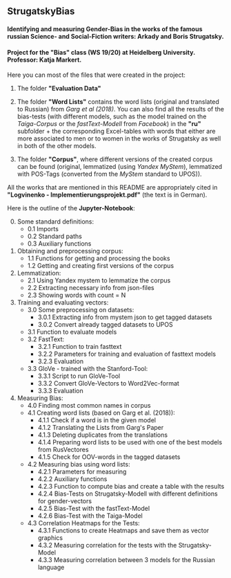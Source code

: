 ## StrugatskyBias

#### Identifying and measuring Gender-Bias in the works of the famous russian Science- and Social-Fiction writers: Arkady and Boris Strugatsky.

#### Project for the "Bias" class (WS 19/20) at Heidelberg University. Professor: Katja Markert. 


Here you can most of the files that were created in the project:

1. The folder **"Evaluation Data"**

2. The folder **"Word Lists"** contains the word lists (original and translated to Russian) from *Garg et al (2018)*. You can also find all the results of the bias-tests (with different models, such as the model trained on the *Taiga-Corpus* or the *fastText-Modell* from *Facebook*) in the **"ru"** subfolder + the corresponding Excel-tables with words that either are more associated to men or to women in the works of Strugatsky as well in both of the other models.  

3. The folder **"Corpus"**, where different versions of the created corpus can be found (original, lemmatized (using *Yandex MyStem*), lemmatized with POS-Tags (converted from the *MyStem* standard to UPOS)).

All the works that are mentioned in this README are appropriately cited in **"Logvinenko - Implementierungsprojekt.pdf"** (the text is in German).


Here is the outline of the **Jupyter-Notebook**:

0. Some standard definitions:
	- 0.1 Imports
	- 0.2 Standard paths
	- 0.3 Auxiliary functions
1. Obtaining and preprocessing corpus:
	- 1.1 Functions for getting and processing the books
	- 1.2 Getting and creating first versions of the corpus
2. Lemmatization:
	- 2.1 Using Yandex mystem to lemmatize the corpus
	- 2.2 Extracting necessary info from json-files
	- 2.3 Showing words with count = N 
3. Training and evaluating vectors:
	- 3.0 Some preprocessing on datasets:
		- 3.0.1 Extracting info from mystem json to get tagged datasets
		- 3.0.2 Convert already tagged datasets to UPOS
	- 3.1 Function to evaluate models
	- 3.2 FastText:
		- 3.2.1 Function to train fasttext
		- 3.2.2 Parameters for training and evaluation of fasttext models
		- 3.2.3 Evaluation
	- 3.3 GloVe - trained with the Stanford-Tool:
		- 3.3.1 Script to run GloVe-Tool
		- 3.3.2 Convert GloVe-Vectors to Word2Vec-format
		- 3.3.3 Evaluation 
4. Measuring Bias:
	- 4.0 Finding most common names in corpus
	- 4.1 Creating word lists (based on Garg et al. (2018)):
		- 4.1.1 Check if a word is in the given model
		- 4.1.2 Translating the Lists from Garg's Paper
		- 4.1.3 Deleting duplicates from the translations
		- 4.1.4 Preparing word lists to be used with one of the best models from RusVectores
		- 4.1.5 Check for OOV-words in the tagged datasets
	- 4.2 Measuring bias using word lists:
		- 4.2.1 Parameters for measuring
		- 4.2.2 Auxiliary functions
		- 4.2.3 Function to compute bias and create a table with the results
		- 4.2.4 Bias-Tests on Strugatsky-Modell with different definitions for gender-vectors
		- 4.2.5 Bias-Test with the fastText-Model
		- 4.2.6 Bias-Test with the Taiga-Model
	- 4.3 Correlation Heatmaps for the Tests:
		- 4.3.1 Functions to create Heatmaps and save them as vector graphics
		- 4.3.2 Measuring correlation for the tests with the Strugatsky-Model
		- 4.3.3 Measuring correlation between 3 models for the Russian language
      

